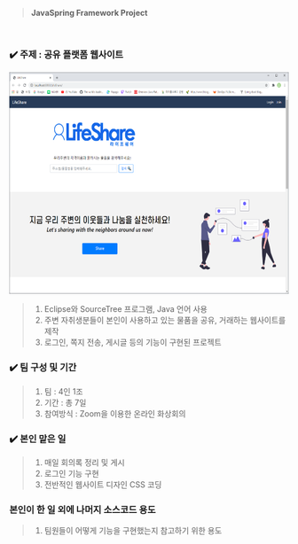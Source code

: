 > **JavaSpring Framework Project**
<br/>

<!-- ![하얀 강아지](https://i.esdrop.com/d/ZklKfna5T3.jpg) -->
<!-- <img align="left" width="25" height="25" src="./img/chevron_right.png"> -->

### :heavy_check_mark:  주제 : 공유 플랫폼 웹사이트
<img src="./img/메인화면_실행/LifeShare_메인화면_처음화면.PNG" width="600" height="400">  

> 1. Eclipse와 SourceTree 프로그램, Java 언어 사용  
> 2. 주변 자취생분들이 본인이 사용하고 있는 물품을 공유, 거래하는 웹사이트를 제작  
> 3. 로그인, 쪽지 전송, 게시글 등의 기능이 구현된 프로젝트  

### :heavy_check_mark: 팀 구성 및 기간
> 1. 팀 : 4인 1조
> 2. 기간 : 총 7일
> 3. 참여방식 : Zoom을 이용한 온라인 화상회의

### :heavy_check_mark: 본인 맡은 일
> 1. 매일 회의록 정리 및 게시
> 2. 로그인 기능 구현
> 3. 전반적인 웹사이트 디자인 CSS 코딩

### 본인이 한 일 외에 나머지 소스코드 용도
> 1. 팀원들이 어떻게 기능을 구현했는지 참고하기 위한 용도
